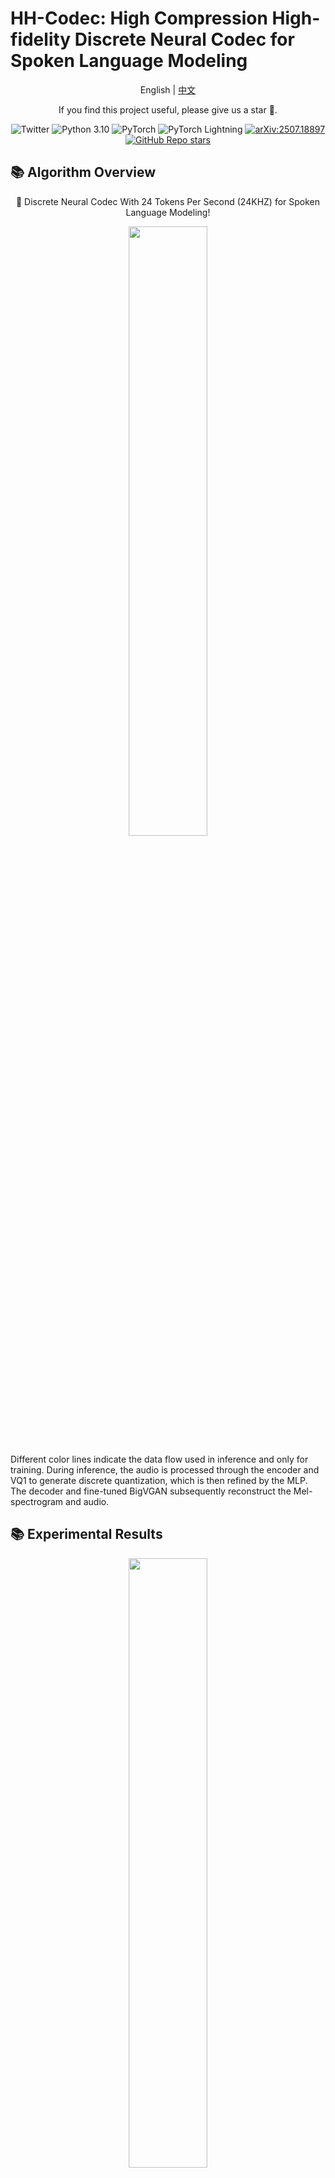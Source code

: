 
# HH-Codec: High Compression High-fidelity Discrete Neural Codec for Spoken Language Modeling

<p align="center">
  English | <a href="README_zh.md">中文</a>
</p>

<p align="center">
  If you find this project useful, please give us a star 🌟.
</p>
<p align="center">
  <img src="https://img.shields.io/twitter/url?style=social&url=https%3A%2F%2Ftwitter.com%2Fopendilab" alt="Twitter">
  <img src="https://img.shields.io/badge/python-3.10-blue?logo=python&logoColor=white" alt="Python 3.10">
  <img src="https://img.shields.io/badge/pytorch-2.5.0-blue" alt="PyTorch">
  <img src="https://img.shields.io/badge/lightning-2.2.1-purple?logo=lightning&logoColor=white" alt="PyTorch Lightning">
    <a href="https://arxiv.org/abs/2507.18897">
    <img src="https://img.shields.io/badge/arXiv-2507.18897-b31b1b.svg?logo=arxiv&logoColor=white" alt="arXiv:2507.18897"></a>
    <a href="https://github.com/opendilab/HH-Codec/"><img src="https://img.shields.io/github/stars/opendilab/HH-Codec?style=social" alt="GitHub Repo stars"></a>
</p>

## 📚 Algorithm Overview
<p align="center">
  🎉 Discrete Neural Codec With 24 Tokens Per Second (24KHZ) for Spoken Language Modeling!
</p>
<p align="center">
  <img src="https://github.com/opendilab/HH-Codec/blob/main/main.png" width="50%">
</p>

Different color lines indicate the data flow used in inference and only for training. During inference, the audio is processed through the encoder and VQ1 to generate discrete quantization, which is then refined by the MLP. The decoder and fine-tuned BigVGAN subsequently reconstruct the Mel-spectrogram and audio.

## 📚 Experimental Results
<p align="center">
  <img src="https://github.com/opendilab/HH-Codec/blob/main/exp.png" width="50%">
</p>

$N_q$ denotes the number of quantizers. The origin human voice's UTMOS of three dataset (LibriTTS test-other / LibriTTS test-clean / Seed-TTS-eval) is $3.48$ / $4.05$ / $3.57$.}
## ⚙️ Installation
To install HHCodec, follow these steps:
```python
conda create -n hhcodec python=3.10 # it must >3.10 because use bigvgan
conda activate hhcodec
git clone https://github.com/opendilab/HH-Codec.git
cd HH-Codec 
pip install -e .

# Install Dependencies for UTMOS Evaluation
pip install fairseq

# If you encounter conflicts, try:
pip install pip==24.0
```
## 🚀 Train

### Step 1: Prepare the Training Dataset
Ensure your dataset is preprocessed by following the instructions in [`dataset`](dataset)

### Step 2: Modify Configuration Files
Before starting training, update the configuration settings
```python
# Open and modify the following file "configs/train.yaml"
# Adjust parameters such as:
# - log settings
# - train_path
# - save_dir
# - device (e.g., CPU/GPU)
```

### Step 3: Start Training
Once the dataset is prepared and the configuration is set, launch the training process:
```python
cd HH-Codec
python train.py fit --config config/train_with_8gpu.yaml
```

## 🧩 How to use HH-codec 
You can simply use the training set from step 1, the configuration from step 2, and the training script from step 3 to reproduce the results of the model described in the paper with a single run. Since we are still refining the algorithm, an updated set of optimal model weights will be released after the final version of the paper is accepted by the journal.
```python
wav, sr = torchaudio.load(audio_path).to(device))
wav = convert_audio(wav, sr, 24000, 1).unsqueeze(0).unsqueeze(0)  
# Generating discrete codecs
_, _, _, _, quant, _, index = model.encode(audio)
# Get quant from index only
quant = model.quantize.indices_to_codes(index)
# Reconstruct audio
reconstructed_mel, reconstructed_audios = model.decode(quant)
```

## 🌏 Citation
```latex
@article{xue2025hh,
  title={HH-Codec: High Compression High-fidelity Discrete Neural Codec for Spoken Language Modeling},
  author={Xue, Rongkun and Niu, Yazhe and Hu, Shuai and Yin, Zixin and Yao, Yongqiang and Yang, Jing},
  journal={arXiv preprint arXiv:2507.18897},
  year={2025}
}
```


## 💓 Acknowledgement
This project has been developed partially based on the following pioneering works on GitHub repositories.
We express our profound gratitude for these foundational resources:
- [seed-tts-eval](https://github.com/BytedanceSpeech/seed-tts-eval)
- [vocos](https://github.com/gemelo-ai/vocos)
- [vector-quantize-pytorch](https://github.com/lucidrains/vector-quantize-pytorch)
- [SpeechTokenizer](https://github.com/ZhangXInFD/SpeechTokenizer)
- [SimVQ](https://github.com/youngsheen/SimVQ)
- [WavTokenizer](https://github.com/jishengpeng/WavTokenizer)
- [moshi](https://github.com/kyutai-labs/moshi)


## 🏷️ License
All code within this repository is under [Apache License 2.0](https://www.apache.org/licenses/LICENSE-2.0).

